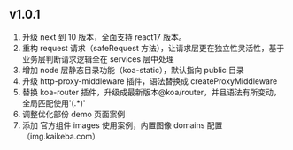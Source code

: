 ## v1.0.1

1. 升级 next 到 10 版本，全面支持 react17 版本。
2. 重构 request 请求（safeRequest 方法），让请求层更在独立性灵活性，基于业务层判断请求逻辑全在 services 层中处理
3. 增加 node 层静态目录功能（koa-static），默认指向 public 目录
4. 升级 http-proxy-middleware 插件，语法替换成 createProxyMiddleware
5. 替换 koa-router 插件，升级成最新版本@koa/router，并且语法有所变动，全局匹配使用'(.\*)'
6. 调整优化部份 demo 页面案例
7. 添加 官方组件 images 使用案例，内置图像 domains 配置（img.kaikeba.com）
